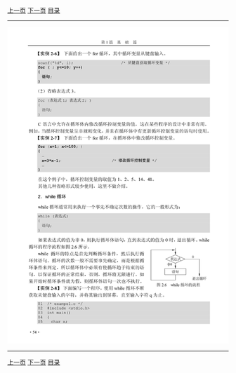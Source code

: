 [上一页](066.md) [下一页](068.md) [目录](../README.md)

***

![067](../images/067.png)

***

[上一页](066.md) [下一页](068.md) [目录](../README.md)
